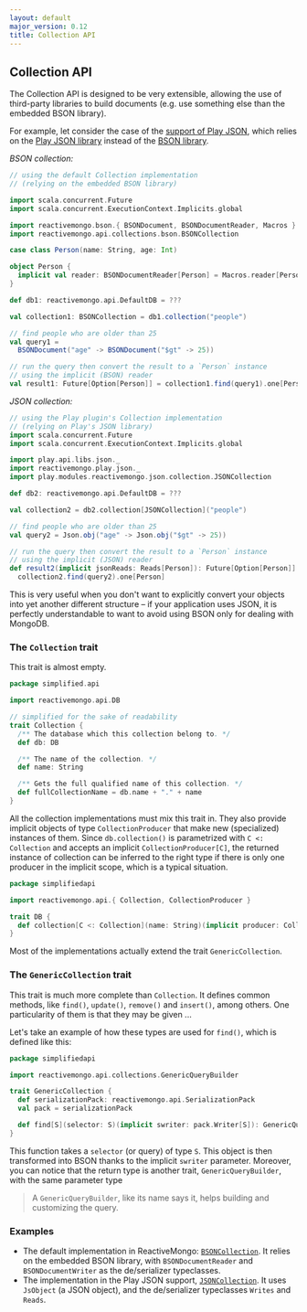 ```yaml
---
layout: default
major_version: 0.12
title: Collection API
---
```


## Collection API

The Collection API is designed to be very extensible, allowing the use of third-party libraries to build documents (e.g. use something else than the embedded BSON library).

For example, let consider the case of the [support of Play JSON](https://github.com/reactivemongo/reactivemongo-play-json), which relies on the [Play JSON library](http://www.playframework.com/documentation/latest/ScalaJson) instead of the [BSON library](../bson/overview.html).

*BSON collection:*

```scala
// using the default Collection implementation
// (relying on the embedded BSON library)

import scala.concurrent.Future
import scala.concurrent.ExecutionContext.Implicits.global

import reactivemongo.bson.{ BSONDocument, BSONDocumentReader, Macros }
import reactivemongo.api.collections.bson.BSONCollection

case class Person(name: String, age: Int)

object Person {
  implicit val reader: BSONDocumentReader[Person] = Macros.reader[Person]
}

def db1: reactivemongo.api.DefaultDB = ???

val collection1: BSONCollection = db1.collection("people")

// find people who are older than 25
val query1 =
  BSONDocument("age" -> BSONDocument("$gt" -> 25))

// run the query then convert the result to a `Person` instance
// using the implicit (BSON) reader
val result1: Future[Option[Person]] = collection1.find(query1).one[Person]
```

*JSON collection:*

```scala
// using the Play plugin's Collection implementation
// (relying on Play's JSON library)
import scala.concurrent.Future
import scala.concurrent.ExecutionContext.Implicits.global

import play.api.libs.json._
import reactivemongo.play.json._
import play.modules.reactivemongo.json.collection.JSONCollection

def db2: reactivemongo.api.DefaultDB = ???

val collection2 = db2.collection[JSONCollection]("people")

// find people who are older than 25
val query2 = Json.obj("age" -> Json.obj("$gt" -> 25))

// run the query then convert the result to a `Person` instance
// using the implicit (JSON) reader
def result2(implicit jsonReads: Reads[Person]): Future[Option[Person]] =
  collection2.find(query2).one[Person]
```

This is very useful when you don't want to explicitly convert your objects into yet another different structure – if your application uses JSON, it is perfectly understandable to want to avoid using BSON only for dealing with MongoDB.

### The `Collection` trait

This trait is almost empty.

```scala
package simplified.api

import reactivemongo.api.DB

// simplified for the sake of readability
trait Collection {
  /** The database which this collection belong to. */
  def db: DB

  /** The name of the collection. */
  def name: String

  /** Gets the full qualified name of this collection. */
  def fullCollectionName = db.name + "." + name
}
```

All the collection implementations must mix this trait in. They also provide implicit objects of type `CollectionProducer` that make new (specialized) instances of them. Since `db.collection()` is parametrized with `C <: Collection` and accepts an implicit `CollectionProducer[C]`, the returned instance of collection can be inferred to the right type if there is only one producer in the implicit scope, which is a typical situation.

```scala
package simplifiedapi

import reactivemongo.api.{ Collection, CollectionProducer }

trait DB {
  def collection[C <: Collection](name: String)(implicit producer: CollectionProducer[C])
}
```

Most of the implementations actually extend the trait `GenericCollection`.

### The `GenericCollection` trait

This trait is much more complete than `Collection`. It defines common methods, like `find()`, `update()`, `remove()` and `insert()`, among others. One particularity of them is that they may be given ...

Let's take an example of how these types are used for `find()`, which is defined like this:

```scala
package simplifiedapi

import reactivemongo.api.collections.GenericQueryBuilder

trait GenericCollection {
  def serializationPack: reactivemongo.api.SerializationPack
  val pack = serializationPack

  def find[S](selector: S)(implicit swriter: pack.Writer[S]): GenericQueryBuilder[pack.type]
}
```

This function takes a `selector` (or query) of type `S`. This object is then transformed into BSON thanks to the implicit `swriter` parameter. Moreover, you can notice that the return type is another trait, `GenericQueryBuilder`, with the same parameter type

> A `GenericQueryBuilder`, like its name says it, helps building and customizing the query.

### Examples

- The default implementation in ReactiveMongo: [`BSONCollection`](../../api/index.html#reactivemongo.api.collections.bson.BSONCollection). It relies on the embedded BSON library, with `BSONDocumentReader` and `BSONDocumentWriter` as the de/serializer typeclasses.
- The implementation in the Play JSON support, [`JSONCollection`](https://oss.sonatype.org/service/local/repositories/releases/archive/org/reactivemongo/reactivemongo-play-json_2.11/{{site._0_12_latest_minor}}/reactivemongo-play-json_2.11-{{site._0_12_latest_minor}}-javadoc.jar/!/index.html#reactivemongo.play.json.collection.JSONCollection). It uses `JsObject` (a JSON object), and the de/serializer typeclasses `Writes` and `Reads`.
